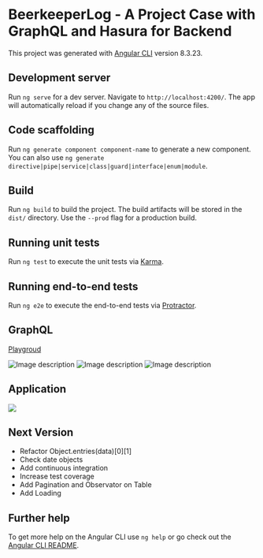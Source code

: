 # BeerkeeperLog - A Project Case with GraphQL and Hasura for Backend

This project was generated with [Angular CLI](https://github.com/angular/angular-cli) version 8.3.23.

## Development server

Run `ng serve` for a dev server. Navigate to `http://localhost:4200/`. The app will automatically reload if you change any of the source files.

## Code scaffolding

Run `ng generate component component-name` to generate a new component. You can also use `ng generate directive|pipe|service|class|guard|interface|enum|module`.

## Build

Run `ng build` to build the project. The build artifacts will be stored in the `dist/` directory. Use the `--prod` flag for a production build.

## Running unit tests

Run `ng test` to execute the unit tests via [Karma](https://karma-runner.github.io).

## Running end-to-end tests

Run `ng e2e` to execute the end-to-end tests via [Protractor](http://www.protractortest.org/).

## GraphQL

[Playgroud](https://o5x5jzoo7z.sse.codesandbox.io/graphql)

![Image description](https://i.ibb.co/3RFQQpV/Captura-de-Tela-2020-02-06-a-s-11-03-36-AM.png)
![Image description](https://i.ibb.co/xYGmBDh/Captura-de-Tela-2020-02-06-a-s-11-03-45-AM.png)
![Image description](https://i.ibb.co/FHQgmSh/Captura-de-Tela-2020-02-06-a-s-11-03-53-AM.png)

## Application

![](http://g.recordit.co/fFblw7B8wT.gif)


## Next Version

* Refactor Object.entries(data)[0][1]
* Check date objects
* Add continuous integration
* Increase test coverage
* Add Pagination and Observator on Table
* Add Loading

## Further help

To get more help on the Angular CLI use `ng help` or go check out the [Angular CLI README](https://github.com/angular/angular-cli/blob/master/README.md).
